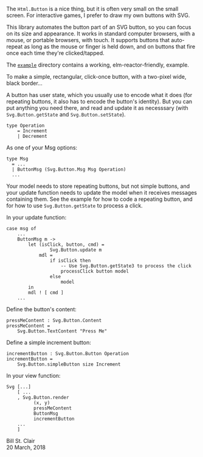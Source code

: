 The `Html.Button` is a nice thing, but it is often very small on the small screen. For interactive games, I prefer to draw my own buttons with SVG.

This library automates the button part of an SVG button, so you can focus on its size and appearance. It works in standard computer browsers, with a mouse, or portable browsers, with touch. It supports buttons that auto-repeat as long as the mouse or finger is held down, and on buttons that fire once each time they're clicked/tapped.

The [`example`](https://github.com/billstclair/elm-svg-button/tree/master/example) directory contains a working, elm-reactor-friendly, example.

To make a simple, rectangular, click-once button, with a two-pixel wide, black border...

A button has user state, which you usually use to encode what it does (for repeating buttons, it also has to encode the button's identity). But you can put anything you need there, and read and update it as necesssary (with `Svg.Button.getState` and `Svg.Button.setState`).

    type Operation
        = Increment
        | Decrement

As one of your Msg options:

    type Msg
      = ...
      | ButtonMsg (Svg.Button.Msg Msg Operation)
      ...
    
Your model needs to store repeating buttons, but not simple buttons, and your update function needs to update the model when it receives messages containing them. See the example for how to code a repeating button, and for how to use `Svg.Button.getState` to process a click.
    
In your update function:

    case msg of
        ...
        ButtonMsg m ->
            let (isClick, button, cmd) =
                    Svg.Button.update m
                mdl =
                    if isClick then
                        -- Use Svg.Button.getState3 to process the click
                        processClick button model
                    else
                        model
            in
            mdl ! [ cmd ]
        ...

Define the button's content:

    pressMeContent : Svg.Button.Content
    pressMeContent =
        Svg.Button.TextContent "Press Me"

Define a simple increment button:

    incrementButton : Svg.Button.Button Operation
    incrementButton =
        Svg.Button.simpleButton size Increment

In your view function:

    Svg [...]
        [ ...
        , Svg.Button.render
              (x, y)
              pressMeContent
              ButtonMsg
              incrementButton
        ...
        ]

Bill St. Clair<br/>
20 March, 2018


